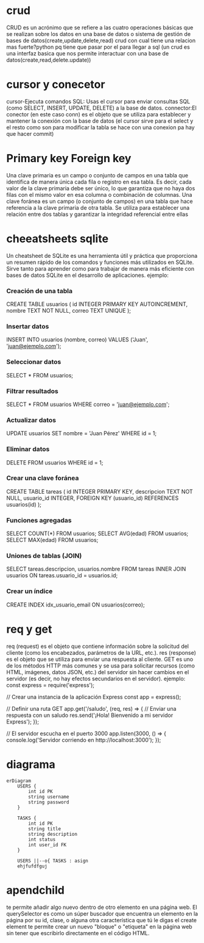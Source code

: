 # crud
CRUD es un acrónimo que se refiere a las cuatro operaciones básicas que se realizan sobre los datos en una base de datos o sistema de gestión de bases de datos(create,update,delete,read)
crud con cual tiene una relacion mas fuerte?python pq tiene que pasar por el para llegar a sql
(un crud es una interfaz basica  que nos permite interactuar con una base de datos(create,read,delete.update))
# cursor y conecetor
cursor-Ejecuta comandos SQL: Usas el cursor para enviar consultas SQL (como SELECT, INSERT, UPDATE, DELETE) a la base de datos.
connector:El conector (en este caso conn) es el objeto que se utiliza para establecer y mantener la conexión con la base de datos
(el cursor sirve para el select y el resto como son para modificar la tabla se hace con una conexion pa hay que hacer commit)
# Primary key Foreign key
Una clave primaria es un campo o conjunto de campos en una tabla que identifica de manera única cada fila o registro en esa tabla. Es decir, cada valor de la clave primaria debe ser único, lo que garantiza que no haya dos filas con el mismo valor en esa columna o combinación de columnas.
Una clave foránea es un campo (o conjunto de campos) en una tabla que hace referencia a la clave primaria de otra tabla. Se utiliza para establecer una relación entre dos tablas y garantizar la integridad referencial entre ellas
# cheeatsheets sqlite
Un cheatsheet de SQLite es una herramienta útil y práctica que proporciona un resumen rápido de los comandos y funciones más utilizados en SQLite. Sirve tanto para aprender como para trabajar de manera más eficiente con bases de datos SQLite en el desarrollo de aplicaciones.
ejemplo:
### Creación de una tabla
CREATE TABLE usuarios (
    id INTEGER PRIMARY KEY AUTOINCREMENT,
    nombre TEXT NOT NULL,
    correo TEXT UNIQUE
);

### Insertar datos
INSERT INTO usuarios (nombre, correo)
VALUES ('Juan', 'juan@ejemplo.com');

### Seleccionar datos
SELECT * FROM usuarios;

### Filtrar resultados
SELECT * FROM usuarios WHERE correo = 'juan@ejemplo.com';

### Actualizar datos
UPDATE usuarios
SET nombre = 'Juan Pérez'
WHERE id = 1;

### Eliminar datos
DELETE FROM usuarios WHERE id = 1;

### Crear una clave foránea
CREATE TABLE tareas (
    id INTEGER PRIMARY KEY,
    descripcion TEXT NOT NULL,
    usuario_id INTEGER,
    FOREIGN KEY (usuario_id) REFERENCES usuarios(id)
);

### Funciones agregadas
SELECT COUNT(*) FROM usuarios;
SELECT AVG(edad) FROM usuarios;
SELECT MAX(edad) FROM usuarios;

### Uniones de tablas (JOIN)
SELECT tareas.descripcion, usuarios.nombre
FROM tareas
INNER JOIN usuarios ON tareas.usuario_id = usuarios.id;

### Crear un índice
CREATE INDEX idx_usuario_email ON usuarios(correo);

# req y get 
req (request) es el objeto que contiene información sobre la solicitud del cliente (como los encabezados, parámetros de la URL, etc.).
res (response) es el objeto que se utiliza para enviar una respuesta al cliente.
GET es uno de los métodos HTTP más comunes y se usa para solicitar recursos (como HTML, imágenes, datos JSON, etc.) del servidor sin hacer cambios en el servidor (es decir, no hay efectos secundarios en el servidor).
ejemplo:
const express = require('express');

// Crear una instancia de la aplicación Express
const app = express();

// Definir una ruta GET
app.get('/saludo', (req, res) => {
    // Enviar una respuesta con un saludo
    res.send('¡Hola! Bienvenido a mi servidor Express');
});

// El servidor escucha en el puerto 3000
app.listen(3000, () => {
    console.log('Servidor corriendo en http://localhost:3000');
});
# diagrama
```mermaid
erDiagram
    USERS {
        int id PK
        string username
        string password
    }

    TASKS {
        int id PK
        string title
        string description
        int status
        int user_id FK
    }

    USERS ||--o{ TASKS : asign
    ehjfufdfguj
```
# apendchild
 te permite añadir algo nuevo dentro de otro elemento en una página web.
 El querySelector es como un súper buscador que encuentra un elemento en la página por su id, clase, o alguna otra característica que tú le digas
 el create element te permite crear un nuevo "bloque" o "etiqueta" en la página web sin tener que escribirlo directamente en el código HTML.